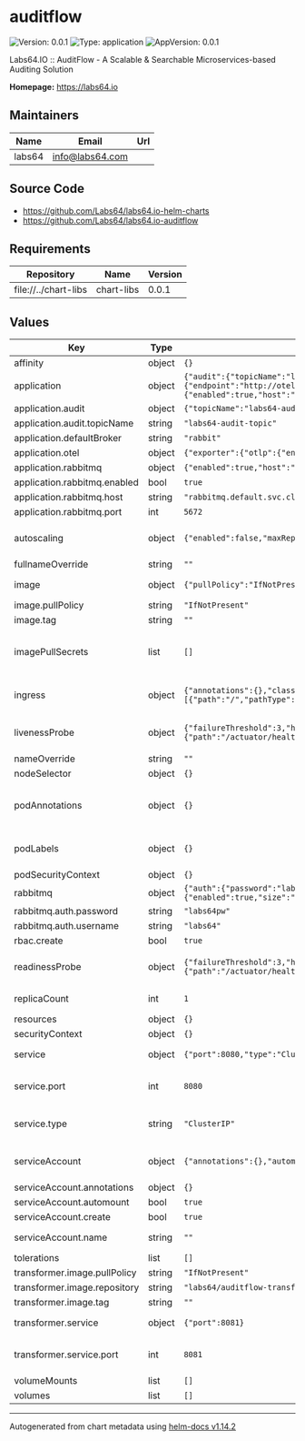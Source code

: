 # auditflow

![Version: 0.0.1](https://img.shields.io/badge/Version-0.0.1-informational?style=flat-square) ![Type: application](https://img.shields.io/badge/Type-application-informational?style=flat-square) ![AppVersion: 0.0.1](https://img.shields.io/badge/AppVersion-0.0.1-informational?style=flat-square)

Labs64.IO :: AuditFlow - A Scalable & Searchable Microservices-based Auditing Solution

**Homepage:** <https://labs64.io>

## Maintainers

| Name | Email | Url |
| ---- | ------ | --- |
| labs64 | <info@labs64.com> |  |

## Source Code

* <https://github.com/Labs64/labs64.io-helm-charts>
* <https://github.com/Labs64/labs64.io-auditflow>

## Requirements

| Repository | Name | Version |
|------------|------|---------|
| file://../chart-libs | chart-libs | 0.0.1 |

## Values

| Key | Type | Default | Description |
|-----|------|---------|-------------|
| affinity | object | `{}` |  |
| application | object | `{"audit":{"topicName":"labs64-audit-topic"},"defaultBroker":"rabbit","otel":{"exporter":{"otlp":{"endpoint":"http://otel-collector.observability.svc.cluster.local:4317"}}},"rabbitmq":{"enabled":true,"host":"rabbitmq.default.svc.cluster.local","port":5672},"transformer":{"enabled":true}}` | Application properties |
| application.audit | object | `{"topicName":"labs64-audit-topic"}` | Audit properties |
| application.audit.topicName | string | `"labs64-audit-topic"` | Audit topic name; default: labs64-audit-topic |
| application.defaultBroker | string | `"rabbit"` | Message broker; e.g. rabbit, kafka, etc. |
| application.otel | object | `{"exporter":{"otlp":{"endpoint":"http://otel-collector.observability.svc.cluster.local:4317"}}}` | Open Telemetry params |
| application.rabbitmq | object | `{"enabled":true,"host":"rabbitmq.default.svc.cluster.local","port":5672}` | RabbitMQ connection params |
| application.rabbitmq.enabled | bool | `true` | Use RabbitMQ message broker |
| application.rabbitmq.host | string | `"rabbitmq.default.svc.cluster.local"` | RabbitMQ host name; default: rabbitmq.<namespace>.svc.cluster.local |
| application.rabbitmq.port | int | `5672` | RabbitMQ port; default: 5672 |
| autoscaling | object | `{"enabled":false,"maxReplicas":100,"minReplicas":1,"targetCPUUtilizationPercentage":80}` | This section is for setting up autoscaling more information can be found here: https://kubernetes.io/docs/concepts/workloads/autoscaling/ |
| fullnameOverride | string | `""` |  |
| image | object | `{"pullPolicy":"IfNotPresent","repository":"labs64/auditflow","tag":""}` | This sets the container image more information can be found here: https://kubernetes.io/docs/concepts/containers/images/ |
| image.pullPolicy | string | `"IfNotPresent"` | This sets the pull policy for images. |
| image.tag | string | `""` | Overrides the image tag whose default is the chart appVersion. |
| imagePullSecrets | list | `[]` | This is for the secrets for pulling an image from a private repository more information can be found here: https://kubernetes.io/docs/tasks/configure-pod-container/pull-image-private-registry/ |
| ingress | object | `{"annotations":{},"className":"","enabled":false,"hosts":[{"host":"chart-example.local","paths":[{"path":"/","pathType":"ImplementationSpecific"}]}],"tls":[]}` | This block is for setting up the ingress for more information can be found here: https://kubernetes.io/docs/concepts/services-networking/ingress/ |
| livenessProbe | object | `{"failureThreshold":3,"httpGet":{"path":"/actuator/health/liveness","port":8080},"initialDelaySeconds":30,"periodSeconds":10,"timeoutSeconds":2}` | This is to setup the liveness probes more information can be found here: https://kubernetes.io/docs/tasks/configure-pod-container/configure-liveness-readiness-startup-probes/ |
| nameOverride | string | `""` | This is to override the chart name. |
| nodeSelector | object | `{}` |  |
| podAnnotations | object | `{}` | This is for setting Kubernetes Annotations to a Pod. For more information checkout: https://kubernetes.io/docs/concepts/overview/working-with-objects/annotations/ |
| podLabels | object | `{}` | This is for setting Kubernetes Labels to a Pod. For more information checkout: https://kubernetes.io/docs/concepts/overview/working-with-objects/labels/ |
| podSecurityContext | object | `{}` |  |
| rabbitmq | object | `{"auth":{"password":"labs64pw","username":"labs64"},"persistence":{"enabled":true,"size":"1Gi"},"replicaCount":2}` | RabbitMQ properties |
| rabbitmq.auth.password | string | `"labs64pw"` | RabbitMQ password; default: labs64pw |
| rabbitmq.auth.username | string | `"labs64"` | RabbitMQ username; default: labs64 |
| rbac.create | bool | `true` |  |
| readinessProbe | object | `{"failureThreshold":3,"httpGet":{"path":"/actuator/health/readiness","port":8080},"initialDelaySeconds":10,"periodSeconds":5,"timeoutSeconds":2}` | This is to setup the readiness probes more information can be found here: https://kubernetes.io/docs/tasks/configure-pod-container/configure-liveness-readiness-startup-probes/ |
| replicaCount | int | `1` | This will set the replicaset count more information can be found here: https://kubernetes.io/docs/concepts/workloads/controllers/replicaset/ |
| resources | object | `{}` |  |
| securityContext | object | `{}` |  |
| service | object | `{"port":8080,"type":"ClusterIP"}` | This is for setting up a service more information can be found here: https://kubernetes.io/docs/concepts/services-networking/service/ |
| service.port | int | `8080` | This sets the ports more information can be found here: https://kubernetes.io/docs/concepts/services-networking/service/#field-spec-ports |
| service.type | string | `"ClusterIP"` | This sets the service type more information can be found here: https://kubernetes.io/docs/concepts/services-networking/service/#publishing-services-service-types |
| serviceAccount | object | `{"annotations":{},"automount":true,"create":true,"name":""}` | This section builds out the service account more information can be found here: https://kubernetes.io/docs/concepts/security/service-accounts/ |
| serviceAccount.annotations | object | `{}` | Annotations to add to the service account |
| serviceAccount.automount | bool | `true` | Automatically mount a ServiceAccount's API credentials? |
| serviceAccount.create | bool | `true` | Specifies whether a service account should be created |
| serviceAccount.name | string | `""` | The name of the service account to use. If not set and create is true, a name is generated using the fullname template |
| tolerations | list | `[]` |  |
| transformer.image.pullPolicy | string | `"IfNotPresent"` |  |
| transformer.image.repository | string | `"labs64/auditflow-transformer"` |  |
| transformer.image.tag | string | `""` |  |
| transformer.service | object | `{"port":8081}` | This is for setting up a service more information can be found here: https://kubernetes.io/docs/concepts/services-networking/service/ |
| transformer.service.port | int | `8081` | This sets the ports more information can be found here: https://kubernetes.io/docs/concepts/services-networking/service/#field-spec-ports |
| volumeMounts | list | `[]` | Additional volumeMounts on the output Deployment definition. |
| volumes | list | `[]` | Additional volumes on the output Deployment definition. |

----------------------------------------------
Autogenerated from chart metadata using [helm-docs v1.14.2](https://github.com/norwoodj/helm-docs/releases/v1.14.2)
